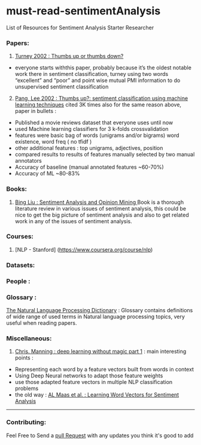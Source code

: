 # must-read-sentimentAnalysis
List of Resources for Sentiment Analysis Starter Researcher 


### Papers:

1.  [Turney 2002 : Thumbs up or thumbs down?](http://dl.acm.org/citation.cfm?id=1073153)
  - everyone starts withthis paper, probably because it’s the oldest notable work there in sentiment classification,
  turney using two words “excellent” and “poor” and point wise mutual PMI information to do unsupervised sentiment classification 
2. [Pang, Lee 2002 : Thumbs up?: sentiment classification using machine learning techniques](http://dl.acm.org/citation.cfm?id=1118704)
cited 3K times also for the same reason above, paper in bullets : 
  - Published a movie reviews dataset that everyone uses until now 
  - used Machine learning classifiers for  3 k-folds crossvalidation
  - features were basic bag of words (unigrams and/or bigrams) word existence, word freq ( no tfidf )
  - other additional features : top unigrams, adjectives, position
  - compared results to results of features manually selected by two manual annotators 
  - Accuracy of baseline (manual annotated features ~60-70%) 
  - Accuracy of ML ~80-83%

### Books:

1.  [Bing Liu : Sentiment Analysis and Opinion Mining ](http://www.cs.uic.edu/~liub/FBS/SentimentAnalysis-and-OpinionMining.pdf) 
Book is a thorough literature review in various issues of sentiment analysis, this could be nice to get the big picture of sentiment analysis and also to  get related work in any of the issues of sentiment analysis.


### Courses:

1. [NLP - Stanford] (https://www.coursera.org/course/nlp)



### Datasets:

### People : 

### Glossary :
[The Natural Language Processing Dictionary](www.cse.unsw.edu.au/~billw/nlpdict.html) : Glossary contains definitions of wide range of used terms in Natural language processing topics, very useful when reading papers.

### Miscellaneous:
1. [Chris. Manning : deep learning without magic part 1](http://techtalks.tv/talks/deep-learning-for-nlp-without-magic-part-1/58414/) : 
  main interesting points : 
  - Representing each word by a feature vectors built from words in context
  - Using Deep Neural networks to adapt those feature weights 
  - use those adapted feature vectors in multiple NLP classification problems
  - the old way : [AL Maas et al. : Learning Word Vectors for Sentiment Analysis](http://ai.stanford.edu/~ang/papers/acl11-WordVectorsSentimentAnalysis.pdf)


-----
### Contributing:
Feel Free to Send a [pull Request](https://help.github.com/articles/using-pull-requests/) with any updates you think it's good to add 
